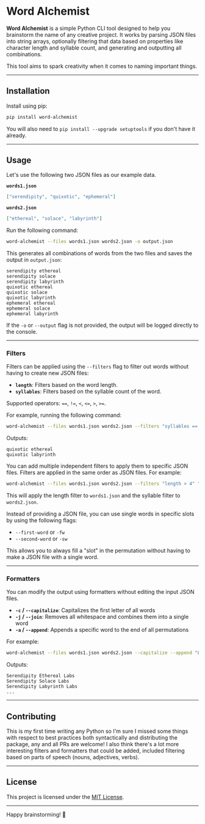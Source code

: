 # Word Alchemist

**Word Alchemist** is a simple Python CLI tool designed to help you brainstorm the name of any creative project. It works by parsing JSON files into string arrays, optionally filtering that data based on properties like character length and syllable count, and generating and outputting all combinations.

This tool aims to spark creativity when it comes to naming important things.

---

## Installation

Install using pip:

```bash
pip install word-alchemist
```

You will also need to `pip install --upgrade setuptools` if you don't have it already.

---

## Usage

Let's use the following two JSON files as our example data.

**`words1.json`**

```json
["serendipity", "quixotic", "ephemeral"]
```

**`words2.json`**

```json
["ethereal", "solace", "labyrinth"]
```

Run the following command:

```bash
word-alchemist --files words1.json words2.json -o output.json
```

This generates all combinations of words from the two files and saves the output in `output.json`:

```plaintext
serendipity ethereal
serendipity solace
serendipity labyrinth
quixotic ethereal
quixotic solace
quixotic labyrinth
ephemeral ethereal
ephemeral solace
ephemeral labyrinth
```

If the `-o` or `--output` flag is not provided, the output will be logged directly to the console.

---

### Filters

Filters can be applied using the `--filters` flag to filter out words without having to create new JSON files:

- **`length`**: Filters based on the word length.
- **`syllables`**: Filters based on the syllable count of the word.

Supported operators: `==`, `!=`, `<`, `<=`, `>`, `>=`.

For example, running the following command:

```bash
word-alchemist --files words1.json words2.json --filters "syllables == 3"
```

Outputs:

```plaintext
quixotic ethereal
quixotic labyrinth
```

You can add multiple independent filters to apply them to specific JSON files. Filters are applied in the same order as JSON files. For example:

```bash
word-alchemist --files words1.json words2.json --filters "length > 4" "syllables == 3"
```

This will apply the length filter to `words1.json` and the syllable filter to `words2.json`.

Instead of providing a JSON file, you can use single words in specific slots by using the following flags:

- `--first-word` or `-fw`
- `--second-word` or `-sw`

This allows you to always fill a "slot" in the permutation without having to make a JSON file with a single word.

---

### Formatters

You can modify the output using formatters without editing the input JSON files.

- **`-c` / `--capitalize`**: Capitalizes the first letter of all words
- **`-j` / `--join`**: Removes all whitespace and combines them into a single word
- **`-a` / `--append`**: Appends a specific word to the end of all permutations

For example:

```bash
word-alchemist --files words1.json words2.json --capitalize --append "Labs"
```

Outputs:

```plaintext
Serendipity Ethereal Labs
Serendipity Solace Labs
Serendipity Labyrinth Labs
...
```

---

## Contributing

This is my first time writing any Python so I'm sure I missed some things with respect to best practices both syntactically and distributing the package, any and all PRs are welcome! I also think there's a lot more interesting filters and formatters that could be added, included filtering based on parts of speech (nouns, adjectives, verbs).

---

## License

This project is licensed under the [MIT License](LICENSE).

---

Happy brainstorming! 🚀
